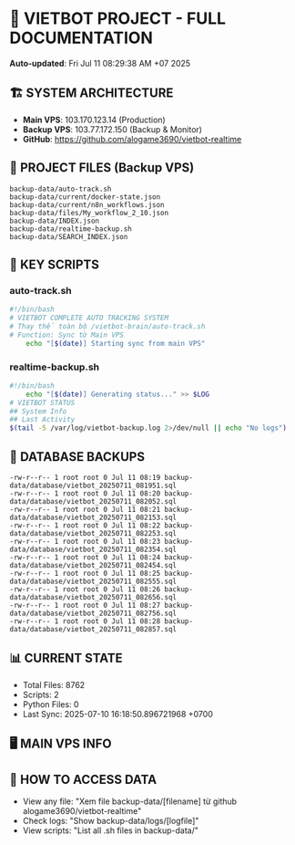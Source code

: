 # 🤖 VIETBOT PROJECT - FULL DOCUMENTATION
**Auto-updated**: Fri Jul 11 08:29:38 AM +07 2025

## 🏗️ SYSTEM ARCHITECTURE
- **Main VPS**: 103.170.123.14 (Production)
- **Backup VPS**: 103.77.172.150 (Backup & Monitor)
- **GitHub**: https://github.com/alogame3690/vietbot-realtime

## 📁 PROJECT FILES (Backup VPS)
```
backup-data/auto-track.sh
backup-data/current/docker-state.json
backup-data/current/n8n_workflows.json
backup-data/files/My_workflow_2_10.json
backup-data/INDEX.json
backup-data/realtime-backup.sh
backup-data/SEARCH_INDEX.json
```

## 🔧 KEY SCRIPTS
### auto-track.sh
```bash
#!/bin/bash
# VIETBOT COMPLETE AUTO TRACKING SYSTEM
# Thay thế toàn bộ /vietbot-brain/auto-track.sh
# Function: Sync từ Main VPS
    echo "[$(date)] Starting sync from main VPS"
```
### realtime-backup.sh
```bash
#!/bin/bash
    echo "[$(date)] Generating status..." >> $LOG
# VIETBOT STATUS
## System Info
## Last Activity
$(tail -5 /var/log/vietbot-backup.log 2>/dev/null || echo "No logs")
```

## 💾 DATABASE BACKUPS
```
-rw-r--r-- 1 root root 0 Jul 11 08:19 backup-data/database/vietbot_20250711_081951.sql
-rw-r--r-- 1 root root 0 Jul 11 08:20 backup-data/database/vietbot_20250711_082052.sql
-rw-r--r-- 1 root root 0 Jul 11 08:21 backup-data/database/vietbot_20250711_082153.sql
-rw-r--r-- 1 root root 0 Jul 11 08:22 backup-data/database/vietbot_20250711_082253.sql
-rw-r--r-- 1 root root 0 Jul 11 08:23 backup-data/database/vietbot_20250711_082354.sql
-rw-r--r-- 1 root root 0 Jul 11 08:24 backup-data/database/vietbot_20250711_082454.sql
-rw-r--r-- 1 root root 0 Jul 11 08:25 backup-data/database/vietbot_20250711_082555.sql
-rw-r--r-- 1 root root 0 Jul 11 08:26 backup-data/database/vietbot_20250711_082656.sql
-rw-r--r-- 1 root root 0 Jul 11 08:27 backup-data/database/vietbot_20250711_082756.sql
-rw-r--r-- 1 root root 0 Jul 11 08:28 backup-data/database/vietbot_20250711_082857.sql
```

## 📊 CURRENT STATE
- Total Files: 8762
- Scripts: 2
- Python Files: 0
- Last Sync: 2025-07-10 16:18:50.896721968 +0700

## 🖥️ MAIN VPS INFO


## 🚨 HOW TO ACCESS DATA
- View any file: "Xem file backup-data/[filename] từ github alogame3690/vietbot-realtime"
- Check logs: "Show backup-data/logs/[logfile]"
- View scripts: "List all .sh files in backup-data/"
